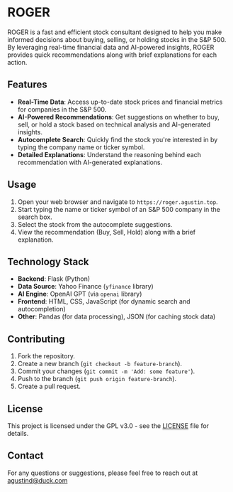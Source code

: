 # ROGER

ROGER is a fast and efficient stock consultant designed to help you make informed decisions about buying, selling, or holding stocks in the S&P 500. By leveraging real-time financial data and AI-powered insights, ROGER provides quick recommendations along with brief explanations for each action.

## Features

- **Real-Time Data**: Access up-to-date stock prices and financial metrics for companies in the S&P 500.
- **AI-Powered Recommendations**: Get suggestions on whether to buy, sell, or hold a stock based on technical analysis and AI-generated insights.
- **Autocomplete Search**: Quickly find the stock you're interested in by typing the company name or ticker symbol.
- **Detailed Explanations**: Understand the reasoning behind each recommendation with AI-generated explanations.

## Usage

1. Open your web browser and navigate to `https://roger.agustin.top`.
2. Start typing the name or ticker symbol of an S&P 500 company in the search box.
3. Select the stock from the autocomplete suggestions.
4. View the recommendation (Buy, Sell, Hold) along with a brief explanation.

## Technology Stack

- **Backend**: Flask (Python)
- **Data Source**: Yahoo Finance (`yfinance` library)
- **AI Engine**: OpenAI GPT (via `openai` library)
- **Frontend**: HTML, CSS, JavaScript (for dynamic search and autocompletion)
- **Other**: Pandas (for data processing), JSON (for caching stock data)

## Contributing

1. Fork the repository.
2. Create a new branch (`git checkout -b feature-branch`).
3. Commit your changes (`git commit -m 'Add: some feature'`).
4. Push to the branch (`git push origin feature-branch`).
5. Create a pull request.

## License

This project is licensed under the GPL v3.0 - see the [LICENSE](LICENSE) file for details.

## Contact

For any questions or suggestions, please feel free to reach out at agustind@duck.com
